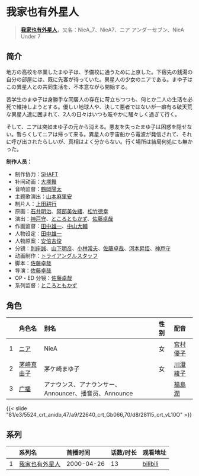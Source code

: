 # 我家也有外星人


> <u>**[我家也有外星人](https://bgm.tv/subject/3795)**</u>，又名：NieA_7、NieA7、ニア アンダーセブン、NieA Under 7

## 简介

地方の高校を卒業したまゆ子は、予備校に通うために上京した。下宿先の銭湯の自分の部屋には、既に先客が待っていた。異星人の少女のニアである。まゆ子はこの異星人との共同生活を、不本意ながら開始する。

苦学生のまゆ子は身勝手な同居人の存在に苛立ちつつも、何とか二人の生活を必死で維持しようとする。優しい地球人や、決して悪者ではないが一癖有る破天荒な異星人達に囲まれて、2人の日々はいつも賑やかに騒々しく過ぎて行く。

そして、ニアは突如まゆ子の元から消える。悪友を失ったまゆ子は困惑を隠せない。暫らくしてニアは帰って来る。異星人の宇宙船から電波が発信されて、それに呼び出されたらしいが、真相はよく分からない。行く場所は結局何処にも無かった。

**制作人员：**
- 制作协力：[SHAFT](https://bgm.tv/person/2751)
- 补间动画：[大塚舞](https://bgm.tv/person/2901)
- 音响监督：[鶴岡陽太](https://bgm.tv/person/29)
- 主题歌演出：[山本麻里安](https://bgm.tv/person/4385)
- 制片人：[上田耕行](https://bgm.tv/person/48713)
- 原画：[石井明治](https://bgm.tv/person/241)、[阿部美佐緒](https://bgm.tv/person/11377)、[松竹徳幸](https://bgm.tv/person/2878)
- 演出：[神戸守](https://bgm.tv/person/1047)、[ところともかず](https://bgm.tv/person/700)、[佐藤卓哉](https://bgm.tv/person/200)
- 作画监督：[田中雄一](https://bgm.tv/person/3611)、[中山大輔](https://bgm.tv/person/1733)
- 人物设定：[田中雄一](https://bgm.tv/person/3611)
- 人物原案：[安倍吉俊](https://bgm.tv/person/203)
- 分镜：[則座誠](https://bgm.tv/person/3121)、[山下明彦](https://bgm.tv/person/1417)、[小林常夫](https://bgm.tv/person/118)、[佐藤卓哉](https://bgm.tv/person/200)、[河本昇悟](https://bgm.tv/person/1016)、[神戸守](https://bgm.tv/person/1047)
- 动画制作：[トライアングルスタッフ](https://bgm.tv/person/459)
- 脚本：[佐藤卓哉](https://bgm.tv/person/200)
- 导演：[佐藤卓哉](https://bgm.tv/person/200)
- OP・ED 分镜：[佐藤卓哉](https://bgm.tv/person/200)
- 系列监督：[ところともかず](https://bgm.tv/person/700)

## 角色

|     |   角色名   |   别名  | 性别 |  配音  |
|:--- |:------  |:----      |:---  |:--   |
| 1 | [ニア](https://bgm.tv/character/5524) | NieA | 女 | [宮村優子](https://bgm.tv/person/3972) |
| 2 | [茅崎真由子](https://bgm.tv/character/22640) | 茅ケ崎まゆ子 | 女 | [川澄綾子](https://bgm.tv/person/740) |
| 3 | [广播](https://bgm.tv/character/28115) | アナウンス、アナウンサー、Announcer、播音员、Announce |  | [福島潤](https://bgm.tv/person/7757) |

{{< slide "81/e3/5524_crt_anidb,47/a9/22640_crt_Gb066,70/d8/28115_crt_vL10O" >}}

## 系列

|     |   系列名   |   首播时间  | 话数/时长  | 观看地址 |
|:---  |:------    |:----      |:---       |:---  |
| 1 |[我家也有外星人](https://bgm.tv/subject/3795)| 2000-04-26 | 13 | [bilibili](https://www.bilibili.com/bangumi/play/ep46919)  |



